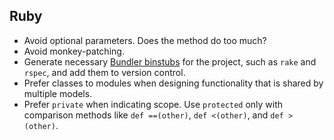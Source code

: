 Ruby
----

* Avoid optional parameters. Does the method do too much?
* Avoid monkey-patching.
* Generate necessary [Bundler binstubs] for the project, such as `rake` and
`rspec`, and add them to version control.
* Prefer classes to modules when designing functionality that is shared by
multiple models.
* Prefer `private` when indicating scope. Use `protected` only with comparison
methods like `def ==(other)`, `def <(other)`, and `def >(other)`.

[Bundler binstubs]: https://github.com/sstephenson/rbenv/wiki/Understanding-binstubs
